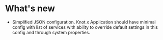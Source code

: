 # What's new

* Simplified JSON configuration. Knot.x Application should have minimal config with list of services with ability to override default settings in this config and through system properties.
